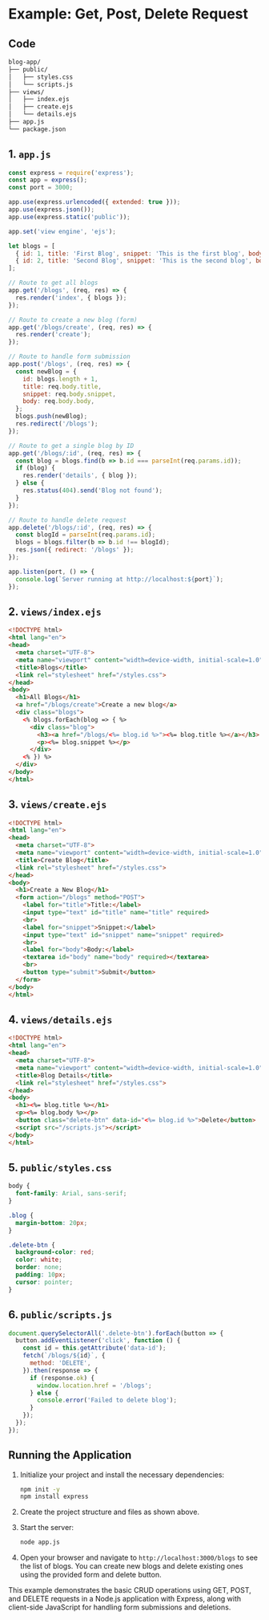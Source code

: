 # Example: Get, Post, Delete Request

## Code

```sh
blog-app/
├── public/
│   ├── styles.css
│   └── scripts.js
├── views/
│   ├── index.ejs
│   ├── create.ejs
│   └── details.ejs
├── app.js
└── package.json
```

## 1. `app.js`

```javascript
const express = require('express');
const app = express();
const port = 3000;

app.use(express.urlencoded({ extended: true }));
app.use(express.json());
app.use(express.static('public'));

app.set('view engine', 'ejs');

let blogs = [
  { id: 1, title: 'First Blog', snippet: 'This is the first blog', body: 'Content of the first blog' },
  { id: 2, title: 'Second Blog', snippet: 'This is the second blog', body: 'Content of the second blog' },
];

// Route to get all blogs
app.get('/blogs', (req, res) => {
  res.render('index', { blogs });
});

// Route to create a new blog (form)
app.get('/blogs/create', (req, res) => {
  res.render('create');
});

// Route to handle form submission
app.post('/blogs', (req, res) => {
  const newBlog = {
    id: blogs.length + 1,
    title: req.body.title,
    snippet: req.body.snippet,
    body: req.body.body,
  };
  blogs.push(newBlog);
  res.redirect('/blogs');
});

// Route to get a single blog by ID
app.get('/blogs/:id', (req, res) => {
  const blog = blogs.find(b => b.id === parseInt(req.params.id));
  if (blog) {
    res.render('details', { blog });
  } else {
    res.status(404).send('Blog not found');
  }
});

// Route to handle delete request
app.delete('/blogs/:id', (req, res) => {
  const blogId = parseInt(req.params.id);
  blogs = blogs.filter(b => b.id !== blogId);
  res.json({ redirect: '/blogs' });
});

app.listen(port, () => {
  console.log(`Server running at http://localhost:${port}`);
});
```

## 2. `views/index.ejs`

```html
<!DOCTYPE html>
<html lang="en">
<head>
  <meta charset="UTF-8">
  <meta name="viewport" content="width=device-width, initial-scale=1.0">
  <title>Blogs</title>
  <link rel="stylesheet" href="/styles.css">
</head>
<body>
  <h1>All Blogs</h1>
  <a href="/blogs/create">Create a new blog</a>
  <div class="blogs">
    <% blogs.forEach(blog => { %>
      <div class="blog">
        <h3><a href="/blogs/<%= blog.id %>"><%= blog.title %></a></h3>
        <p><%= blog.snippet %></p>
      </div>
    <% }) %>
  </div>
</body>
</html>
```

## 3. `views/create.ejs`

```html
<!DOCTYPE html>
<html lang="en">
<head>
  <meta charset="UTF-8">
  <meta name="viewport" content="width=device-width, initial-scale=1.0">
  <title>Create Blog</title>
  <link rel="stylesheet" href="/styles.css">
</head>
<body>
  <h1>Create a New Blog</h1>
  <form action="/blogs" method="POST">
    <label for="title">Title:</label>
    <input type="text" id="title" name="title" required>
    <br>
    <label for="snippet">Snippet:</label>
    <input type="text" id="snippet" name="snippet" required>
    <br>
    <label for="body">Body:</label>
    <textarea id="body" name="body" required></textarea>
    <br>
    <button type="submit">Submit</button>
  </form>
</body>
</html>
```

## 4. `views/details.ejs`

```html
<!DOCTYPE html>
<html lang="en">
<head>
  <meta charset="UTF-8">
  <meta name="viewport" content="width=device-width, initial-scale=1.0">
  <title>Blog Details</title>
  <link rel="stylesheet" href="/styles.css">
</head>
<body>
  <h1><%= blog.title %></h1>
  <p><%= blog.body %></p>
  <button class="delete-btn" data-id="<%= blog.id %>">Delete</button>
  <script src="/scripts.js"></script>
</body>
</html>
```

## 5. `public/styles.css`

```css
body {
  font-family: Arial, sans-serif;
}

.blog {
  margin-bottom: 20px;
}

.delete-btn {
  background-color: red;
  color: white;
  border: none;
  padding: 10px;
  cursor: pointer;
}
```

## 6. `public/scripts.js`

```javascript
document.querySelectorAll('.delete-btn').forEach(button => {
  button.addEventListener('click', function () {
    const id = this.getAttribute('data-id');
    fetch(`/blogs/${id}`, {
      method: 'DELETE',
    }).then(response => {
      if (response.ok) {
        window.location.href = '/blogs';
      } else {
        console.error('Failed to delete blog');
      }
    });
  });
});
```

## Running the Application

1. Initialize your project and install the necessary dependencies:
   ```bash
   npm init -y
   npm install express
   ```

2. Create the project structure and files as shown above.

3. Start the server:
   ```bash
   node app.js
   ```

4. Open your browser and navigate to `http://localhost:3000/blogs` to see the list of blogs. You can create new blogs and delete existing ones using the provided form and delete button.

This example demonstrates the basic CRUD operations using GET, POST, and DELETE requests in a Node.js application with Express, along with client-side JavaScript for handling form submissions and deletions.